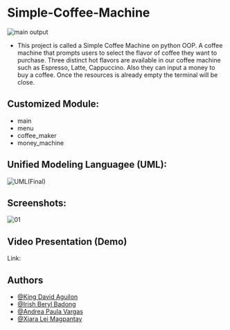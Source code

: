 # Simple-Coffee-Machine
![main output](https://user-images.githubusercontent.com/113868129/206894471-4b5c63ca-07b6-4112-a891-6aa0e49dca69.png)
- This project is called a Simple Coffee Machine on python OOP. A coffee machine that prompts users to select the flavor of coffee they want to purchase. Three distinct hot flavors are available in our coffee machine such as Espresso, Latte, Cappuccino. Also they can input a money to buy a coffee. Once the resources is already empty the terminal will be close.

## Customized Module:

- main
- menu
- coffee_maker
- money_machine

## Unified Modeling Languagee (UML):
![UML(Final)](https://user-images.githubusercontent.com/113867801/206895607-1e99b028-7d13-4def-911b-e9b0d109ece9.png)

## Screenshots:
![01](https://user-images.githubusercontent.com/113868129/206898386-defd8b1d-f679-4591-807e-adcdeed78d7d.png)

## Video Presentation (Demo)
Link:

## Authors

- [@King David Aguilon](https://github.com/KingDavid-06)
- [@Irish Beryl Badong](https://github.com/IrishBeryl)
- [@Andrea Paula Vargas](https://github.com/VargasAndreaPaula)
- [@Xiara Lei Magpantay](https://github.com/XiaraLei)
